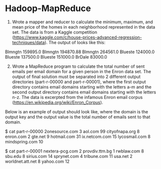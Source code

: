 # Hadoop-MapReduce
1. Wrote a mapper and reducer to calculate the minimum, maximum, and mean price of the homes in each neighborhood represented in the data set. The data is from a Kaggle competition (https://www.kaggle.com/c/house-prices-advanced-regression-techniques/data).  The output of looks like this:

Blmngtn	159895.0
Blmngtn	194870.88
Blmngtn	264561.0
Blueste	124000.0
Blueste	137500.0
Blueste	151000.0
BrDale	83000.0

2. Wrote a MapReduce program to calculate the total number of sent emails per email domain for a given person in the Enron data set.  The output of final solution must be separated into 2 different output directories (part-r-00000 and part-r-00001), where the first output directory contains email domains starting with the letters a-m and the second output directory contains email domains starting with the letters n-z.   The data is excerpted from the infamous Enron email corpus (https://en.wikipedia.org/wiki/Enron_Corpus).  

Below is an example of output should look like, where the domain is the output key and the output value is the total number of emails sent to that domain.

$ cat part-r-00000
2onesource.com	3
aol.com	99
cityofnapa.org	8
enron.com	2
gte.net	9
hotmail.com	31
ix.netcom.com	15
lycosmail.com	8
mindspring.com	10

$ cat part-r-00001
nextera-pcg.com	2
provdiv.ttm.bg	1
rwblaw.com	8
sbu.edu	8
sirius.com	14
sprynet.com	4
tribune.com	11
usa.net	2
worldnet.att.net	8
yahoo.com	12

